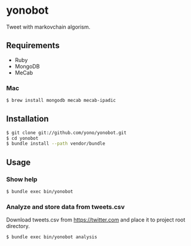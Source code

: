 # yonobot

Tweet with markovchain algorism.

## Requirements

* Ruby
* MongoDB
* MeCab

### Mac

```bash
$ brew install mongodb mecab mecab-ipadic
```

## Installation

```bash
$ git clone git://github.com/yono/yonobot.git
$ cd yonobot
$ bundle install --path vendor/bundle
```

## Usage

### Show help

```bash
$ bundle exec bin/yonobot
```

### Analyze and store data from tweets.csv

Download tweets.csv from https://twitter.com and place it to project root directory.

```bash
$ bundle exec bin/yonobot analysis
```
